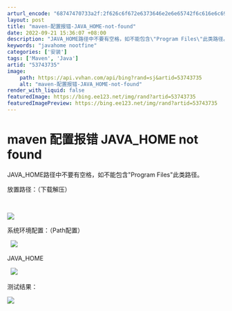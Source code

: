 ```yaml
---
arturl_encode: "68747470733a2f:2f626c6f672e6373646e2e6e65742f6c616e6c696e67706967:2f61727469636c652f64657461696c732f3533373433373335"
layout: post
title: "maven-配置报错-JAVA_HOME-not-found"
date: 2022-09-21 15:36:07 +08:00
description: "JAVA_HOME路径中不要有空格，如不能包含\"Program Files\"此类路径。配置结果：（下"
keywords: "javahome nootfine"
categories: ['安装']
tags: ['Maven', 'Java']
artid: "53743735"
image:
    path: https://api.vvhan.com/api/bing?rand=sj&artid=53743735
    alt: "maven-配置报错-JAVA_HOME-not-found"
render_with_liquid: false
featuredImage: https://bing.ee123.net/img/rand?artid=53743735
featuredImagePreview: https://bing.ee123.net/img/rand?artid=53743735
---
```


# maven 配置报错 JAVA_HOME not found

JAVA_HOME路径中不要有空格，如不能包含"Program Files"此类路径。

放置路径：（下载解压）

![]()
![]()

![](https://img-blog.csdn.net/20161219171139092?watermark/2/text/aHR0cDovL2Jsb2cuY3Nkbi5uZXQvbGFubGluZ3BpZw==/font/5a6L5L2T/fontsize/400/fill/I0JBQkFCMA==/dissolve/70/gravity/Center)

系统环境配置：（Path配置）

![]()
![]()
![](https://img-blog.csdn.net/20161219171246391?watermark/2/text/aHR0cDovL2Jsb2cuY3Nkbi5uZXQvbGFubGluZ3BpZw==/font/5a6L5L2T/fontsize/400/fill/I0JBQkFCMA==/dissolve/70/gravity/Center)

JAVA_HOME

![]()
![]()
![](https://img-blog.csdn.net/20161219171346952?watermark/2/text/aHR0cDovL2Jsb2cuY3Nkbi5uZXQvbGFubGluZ3BpZw==/font/5a6L5L2T/fontsize/400/fill/I0JBQkFCMA==/dissolve/70/gravity/Center)

测试结果：

![](https://img-blog.csdn.net/20161219171439581?watermark/2/text/aHR0cDovL2Jsb2cuY3Nkbi5uZXQvbGFubGluZ3BpZw==/font/5a6L5L2T/fontsize/400/fill/I0JBQkFCMA==/dissolve/70/gravity/Center)